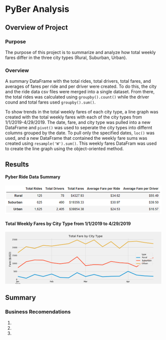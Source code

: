 # PyBer Analysis
## Overview of Project
### Purpose
The purpose of this project is to summarize and analyze how total weekly fares differ in the three city types (Rural, Suburban, Urban).
### Overview
A summary DataFrame with the total rides, total drivers, total fares, and averages of fares per ride and per driver were created. To do this, the city and the ride data csv files were merged into a single dataset. From there, the total rides was calculated using `groupby().count()` while the driver cound and total fares used `groupby().sum()`.
  
To show trends in the total weekly fares of each city type, a line graph was created with the total weekly fares with each of the city types from 1/1/2019-4/29/2019. The date, fare, and city type was pulled into a new DataFrame and `pivot()` was used to seperate the city types into differnt columns grouped by the date. To pull only the specified dates, `loc()` was used, and a new DataFrame that contained the weekly fare sums was created  using `resample('W').sum()`. This weekly fares DataFram was used to create the line graph using the object-oriented method.
## Results
#### Pyber Ride Data Summary
![Pyber Ride Summary](./analysis/Pyber_Ride_Summary.PNG)

#### Total Weekly Fares by City Type from 1/1/2019 to 4/29/2019
![Total Fare by City Type](./analysis/Pyber_fare_summary.png)

## Summary
### Business Recomendations
1.
2.
3.

